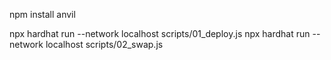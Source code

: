 npm install
anvil

npx hardhat run --network localhost scripts/01_deploy.js 
npx hardhat run --network localhost scripts/02_swap.js 
